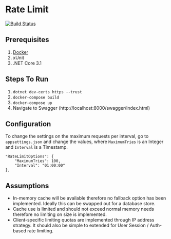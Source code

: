 # Rate Limit
[![Build Status](https://travis-ci.com/zzjrzz/RateLimit.svg?branch=master)](https://travis-ci.com/zzjrzz/RateLimit)

## Prerequisites
1. [Docker](https://www.docker.com/)
2. xUnit
3. .NET Core 3.1

## Steps To Run
1. `dotnet dev-certs https --trust`
2. `docker-compose build`
3. `docker-compose up`
4. Navigate to Swagger (http://localhost:8000/swagger/index.html)

## Configuration
To change the settings on the maximum requests per interval, go to `appsettings.json` and change the values,
where `MaximumTries` is an Integer and `Interval` is a Timestamp.
```
"RateLimitOptions": {
    "MaximumTries": 100,
    "Interval": "01:00:00"
},
```
## Assumptions
- In-memory cache will be available therefore no fallback option has been implemented. Ideally this can be swapped out for a database store.
- Cache use is limited and should not exceed normal memory needs therefore no limiting on size is implemented.
- Client-specific limiting quotas are implemented through IP address strategy. It should also be simple to extended for User Session / Auth-based rate limiting.
